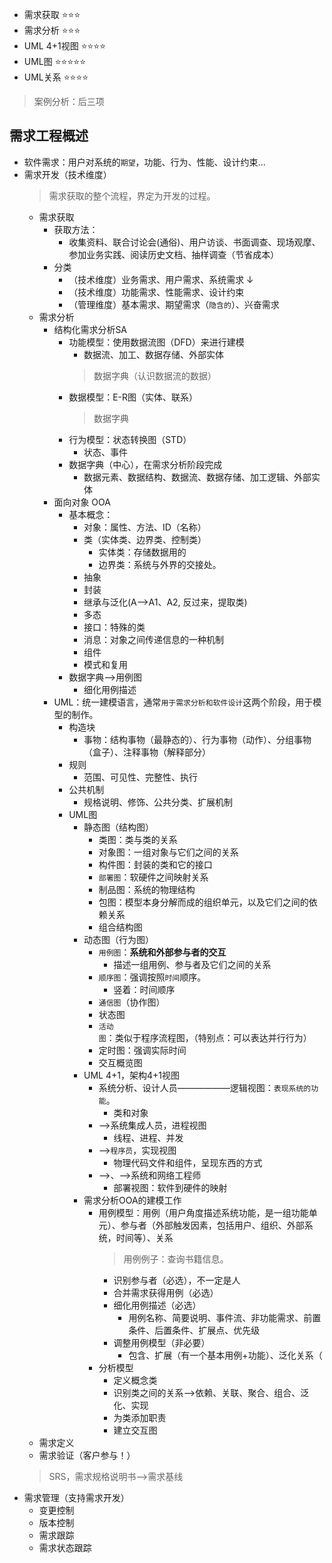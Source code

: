
- 需求获取 ⭐⭐⭐
- 需求分析 ⭐⭐⭐
- UML 4+1视图 ⭐⭐⭐⭐
- UML图 ⭐⭐⭐⭐⭐
- UML关系 ⭐⭐⭐⭐

> 案例分析：后三项

## 需求工程概述
- 软件需求：用户对系统的`期望`，功能、行为、性能、设计约束...
- 需求开发（技术维度）
  > 需求获取的整个流程，界定为开发的过程。
  - 需求获取
    - 获取方法：
      - 收集资料、联合讨论会(通俗)、用户访谈、书面调查、现场观摩、参加业务实践、阅读历史文档、抽样调查（节省成本）
    - 分类
      - （技术维度）业务需求、用户需求、系统需求 ↓
      - （技术维度）功能需求、性能需求、设计约束
      - （管理维度）基本需求、期望需求（`隐含的`）、兴奋需求
  - 需求分析
    - 结构化需求分析SA
      - 功能模型：使用数据流图（DFD）来进行建模
        - 数据流、加工、数据存储、外部实体
        > 数据字典（认识数据流的数据）
      - 数据模型：E-R图（实体、联系）
        > 数据字典
      - 行为模型：状态转换图（STD）
        - 状态、事件
      - 数据字典（中心），在需求分析阶段完成
        - 数据元素、数据结构、数据流、数据存储、加工逻辑、外部实体
    - 面向对象 OOA
      - 基本概念：
        - 对象：属性、方法、ID（名称）
        - 类（实体类、边界类、控制类）
          - 实体类：存储数据用的
          - 边界类：系统与外界的交接处。
        - 抽象
        - 封装
        - 继承与泛化(A-->A1、A2, 反过来，提取类)
        - 多态
        - 接口：特殊的类
        - 消息：对象之间传递信息的一种机制
        - 组件
        - 模式和复用
      - 数据字典-->用例图
        - 细化用例描述
    - UML：统一建模语言，通常`用于需求分析和软件设计`这两个阶段，用于模型的制作。
      - 构造块
        - 事物：结构事物（最静态的）、行为事物（动作）、分组事物（盒子）、注释事物（解释部分）
      - 规则
        - 范围、可见性、完整性、执行
      - 公共机制
        - 规格说明、修饰、公共分类、扩展机制
      - UML图
        - 静态图（结构图）
          - 类图：类与类的关系
          - 对象图：一组对象与它们之间的关系
          - 构件图：封装的类和它的接口
          - `部署图`：软硬件之间映射关系
          - 制品图：系统的物理结构
          - 包图：模型本身分解而成的组织单元，以及它们之间的依赖关系
          - 组合结构图
        - 动态图（行为图）
          - `用例图`：**系统和外部参与者的交互**
            - 描述一组用例、参与者及它们之间的关系
          - `顺序图`：强调按照`时间`顺序。
            - 竖着：时间顺序
          - `通信图`（协作图）
          - 状态图
          - `活动图`：类似于程序流程图，（特别点：可以表达并行行为）
          - 定时图：强调实际时间
          - 交互概览图
        - UML 4+1，架构4+1视图
          - 系统分析、设计人员——————逻辑视图：`表现系统的功能`。
            - 类和对象
          - -->系统集成人员，进程视图
            - 线程、进程、并发
          - -->`程序员`，实现视图
            - 物理代码文件和组件，呈现东西的方式
          - -->、-->系统和网络工程师
            - 部署视图：软件到硬件的映射
        - 需求分析OOA的建模工作
          - 用例模型：用例（用户角度描述系统功能，是一组功能单元）、参与者（外部触发因素，包括用户、组织、外部系统，时间等）、关系
            > 用例例子：查询书籍信息。
            - 识别参与者（必选），不一定是人
            - 合并需求获得用例（必选）
            - 细化用例描述（必选）
              - 用例名称、简要说明、事件流、非功能需求、前置条件、后置条件、扩展点、优先级
            - 调整用例模型（非必要）
              - 包含、扩展（有一个基本用例+功能）、泛化关系（
          - 分析模型
            - 定义概念类
            - 识别类之间的关系-->依赖、关联、聚合、组合、泛化、实现
            - 为类添加职责
            - 建立交互图
  - 需求定义
  - 需求验证（客户参与！）
  > SRS，需求规格说明书-->需求基线
- 需求管理（支持需求开发）
  - 变更控制
  - 版本控制
  - 需求跟踪
  - 需求状态跟踪

